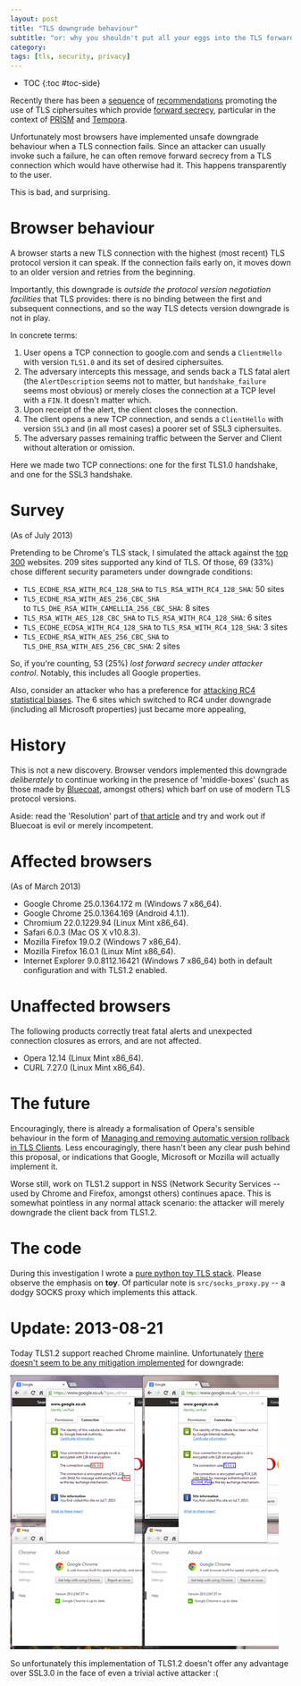 ```yaml
---
layout: post
title: "TLS downgrade behaviour"
subtitle: "or: why you shouldn't put all your eggs into the TLS forward secrecy basket"
category: 
tags: [tls, security, privacy]
---
```


* TOC
{:toc #toc-side}

Recently there has been a [sequence][1] of [recommendations][2] promoting the use of TLS ciphersuites which provide [forward secrecy][], particular in the context of [PRISM][] and [Tempora][].

[1]: https://community.qualys.com/blogs/securitylabs/2013/06/25/ssl-labs-deploying-forward-secrecy
[2]: http://www.theregister.co.uk/2013/06/26/ssl_forward_secrecy/
[forward secrecy]: http://en.wikipedia.org/wiki/Forward_secrecy
[PRISM]: http://en.wikipedia.org/wiki/PRISM_(surveillance_program)
[Tempora]: http://en.wikipedia.org/wiki/Tempora

Unfortunately most browsers have implemented unsafe downgrade behaviour when a TLS connection fails.  Since an attacker can usually invoke such a failure, he can often remove forward secrecy from a TLS connection which would have otherwise had it.  This happens transparently to the user.

This is bad, and surprising.

# Browser behaviour
A browser starts a new TLS connection with the highest (most recent) TLS protocol version it can speak.  If the connection fails early on, it moves down to an older version and retries from the beginning.

Importantly, this downgrade is *outside the protocol version negotiation facilities* that TLS provides: there is no binding between the first and subsequent connections, and so the way TLS detects version downgrade is not in play.

In concrete terms:

1. User opens a TCP connection to google.com and sends a `ClientHello` with version `TLS1.0` and its set of desired ciphersuites.
2. The adversary intercepts this message, and sends back a TLS fatal alert (the `AlertDescription` seems not to matter, but `handshake_failure` seems most obvious) or merely closes the connection at a TCP level with a `FIN`.  It doesn't matter which.
3. Upon receipt of the alert, the client closes the connection.
4. The client opens a new TCP connection, and sends a `ClientHello` with version `SSL3` and (in all most cases) a poorer set of SSL3 ciphersuites.
5. The adversary passes remaining traffic between the Server and Client without alteration or omission.

Here we made two TCP connections: one for the first TLS1.0 handshake, and one for the SSL3 handshake.

# Survey

(As of July 2013)

Pretending to be Chrome's TLS stack, I simulated the attack against the [top 300][] websites. 209 sites supported any kind of TLS.  Of those, 69 (33%) chose different security parameters under downgrade conditions:

* `TLS_ECDHE_RSA_WITH_RC4_128_SHA` to `TLS_RSA_WITH_RC4_128_SHA`: 50 sites
* `TLS_ECDHE_RSA_WITH_AES_256_CBC_SHA` <br> to `TLS_DHE_RSA_WITH_CAMELLIA_256_CBC_SHA`: 8 sites
* `TLS_RSA_WITH_AES_128_CBC_SHA` to `TLS_RSA_WITH_RC4_128_SHA`: 6 sites
* `TLS_ECDHE_ECDSA_WITH_RC4_128_SHA` to `TLS_RSA_WITH_RC4_128_SHA`: 3 sites
* `TLS_ECDHE_RSA_WITH_AES_256_CBC_SHA` to `TLS_DHE_RSA_WITH_AES_256_CBC_SHA`: 2 sites

So, if you're counting, 53 (25%) *lost forward secrecy under attacker control*.  Notably, this includes all Google properties.

Also, consider an attacker who has a preference for [attacking RC4 statistical biases][rc4].  The 6 sites which switched to RC4 under downgrade (including all Microsoft properties) just became more appealing,

[top 300]: http://www.alexa.com/topsites
[rc4]: http://www.isg.rhul.ac.uk/tls/

# History
This is not a new discovery.  Browser vendors implemented this downgrade *deliberately* to continue working in the presence of 'middle-boxes' (such as those made by [Bluecoat][], amongst others) which barf on use of modern TLS protocol versions.

Aside: read the 'Resolution' part of [that article][Bluecoat] and try and work out if Bluecoat is evil or merely incompetent.

[Bluecoat]: https://kb.bluecoat.com/index?page=content&id=KB5493  (incompetence in action)

# Affected browsers
(As of March 2013)

* Google Chrome 25.0.1364.172 m (Windows 7 x86_64).
* Google Chrome 25.0.1364.169 (Android 4.1.1).
* Chromium 22.0.1229.94 (Linux Mint x86_64).
* Safari 6.0.3 (Mac OS X v10.8.3).
* Mozilla Firefox 19.0.2 (Windows 7 x86_64).
* Mozilla Firefox 16.0.1 (Linux Mint x86_64).
* Internet Explorer 9.0.8112.16421 (Windows 7 x86_64) both in default configuration and with TLS1.2 enabled.

# Unaffected browsers
The following products correctly treat fatal alerts and unexpected connection closures as errors, and are not affected.

* Opera 12.14 (Linux Mint x86_64).
* CURL 7.27.0 (Linux Mint x86_64).

# The future
Encouragingly, there is already a formalisation of Opera's sensible behaviour in the form of [Managing and removing automatic version rollback in TLS Clients][rollback].  Less encouragingly, there hasn't been any clear push behind this proposal, or indications that Google, Microsoft or Mozilla will actually implement it.

Worse still, work on TLS1.2 support in NSS (Network Security Services -- used by Chrome and Firefox, amongst others) continues apace.  This is somewhat pointless in any normal attack scenario: the attacker will merely downgrade the client back from TLS1.2.

[rollback]: http://tools.ietf.org/html/draft-pettersen-tls-version-rollback-removal-01

# The code
During this investigation I wrote a [pure python toy TLS stack][tls-hacking].  Please observe the emphasis on **toy**.  Of particular note is `src/socks_proxy.py` -- a dodgy SOCKS proxy which implements this attack.

[tls-hacking]: https://github.com/ctz/tls-hacking

# Update: 2013-08-21
Today TLS1.2 support reached Chrome mainline.  Unfortunately [there doesn't seem to be any
mitigation implemented][chrome29lg] for downgrade:

![screenshot showing Chrome 29 with TLS1.2 being downgraded to SSL3.0][chrome29]

[chrome29]: /assets/demo-chrome29-sm.png
[chrome29lg]: /assets/demo-chrome29-lg.png

So unfortunately this implementation of TLS1.2 doesn't offer any advantage over SSL3.0 in the face of even a trivial active attacker :(